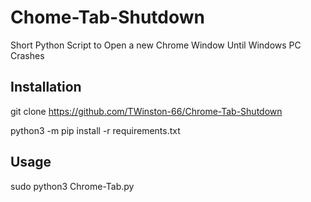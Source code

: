 # Chome-Tab-Shutdown
Short Python Script to Open a new Chrome Window Until Windows PC Crashes

## Installation
git clone https://github.com/TWinston-66/Chrome-Tab-Shutdown

python3 -m pip install -r requirements.txt

## Usage 
sudo python3 Chrome-Tab.py
